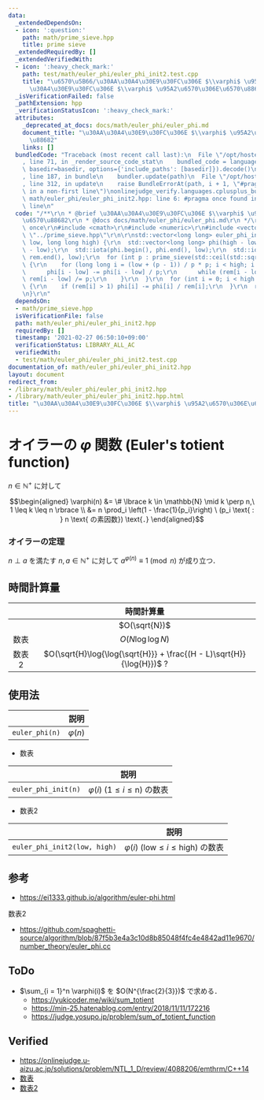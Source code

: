 ```yaml
---
data:
  _extendedDependsOn:
  - icon: ':question:'
    path: math/prime_sieve.hpp
    title: prime sieve
  _extendedRequiredBy: []
  _extendedVerifiedWith:
  - icon: ':heavy_check_mark:'
    path: test/math/euler_phi/euler_phi_init2.test.cpp
    title: "\u6570\u5B66/\u30AA\u30A4\u30E9\u30FC\u306E $\\varphi$ \u95A2\u6570/\u30AA\
      \u30A4\u30E9\u30FC\u306E $\\varphi$ \u95A2\u6570\u306E\u6570\u88682"
  _isVerificationFailed: false
  _pathExtension: hpp
  _verificationStatusIcon: ':heavy_check_mark:'
  attributes:
    _deprecated_at_docs: docs/math/euler_phi/euler_phi.md
    document_title: "\u30AA\u30A4\u30E9\u30FC\u306E $\\varphi$ \u95A2\u6570\u306E\u6570\
      \u88682"
    links: []
  bundledCode: "Traceback (most recent call last):\n  File \"/opt/hostedtoolcache/Python/3.9.6/x64/lib/python3.9/site-packages/onlinejudge_verify/documentation/build.py\"\
    , line 71, in _render_source_code_stat\n    bundled_code = language.bundle(stat.path,\
    \ basedir=basedir, options={'include_paths': [basedir]}).decode()\n  File \"/opt/hostedtoolcache/Python/3.9.6/x64/lib/python3.9/site-packages/onlinejudge_verify/languages/cplusplus.py\"\
    , line 187, in bundle\n    bundler.update(path)\n  File \"/opt/hostedtoolcache/Python/3.9.6/x64/lib/python3.9/site-packages/onlinejudge_verify/languages/cplusplus_bundle.py\"\
    , line 312, in update\n    raise BundleErrorAt(path, i + 1, \"#pragma once found\
    \ in a non-first line\")\nonlinejudge_verify.languages.cplusplus_bundle.BundleErrorAt:\
    \ math/euler_phi/euler_phi_init2.hpp: line 6: #pragma once found in a non-first\
    \ line\n"
  code: "/**\r\n * @brief \u30AA\u30A4\u30E9\u30FC\u306E $\\varphi$ \u95A2\u6570\u306E\
    \u6570\u88682\r\n * @docs docs/math/euler_phi/euler_phi.md\r\n */\r\n\r\n#pragma\
    \ once\r\n#include <cmath>\r\n#include <numeric>\r\n#include <vector>\r\n#include\
    \ \"../prime_sieve.hpp\"\r\n\r\nstd::vector<long long> euler_phi_init2(long long\
    \ low, long long high) {\r\n  std::vector<long long> phi(high - low), rem(high\
    \ - low);\r\n  std::iota(phi.begin(), phi.end(), low);\r\n  std::iota(rem.begin(),\
    \ rem.end(), low);\r\n  for (int p : prime_sieve(std::ceil(std::sqrt(high)), true))\
    \ {\r\n    for (long long i = (low + (p - 1)) / p * p; i < high; i += p) {\r\n\
    \      phi[i - low] -= phi[i - low] / p;\r\n      while (rem[i - low] % p == 0)\
    \ rem[i - low] /= p;\r\n    }\r\n  }\r\n  for (int i = 0; i < high - low; ++i)\
    \ {\r\n    if (rem[i] > 1) phi[i] -= phi[i] / rem[i];\r\n  }\r\n  return phi;\r\
    \n}\r\n"
  dependsOn:
  - math/prime_sieve.hpp
  isVerificationFile: false
  path: math/euler_phi/euler_phi_init2.hpp
  requiredBy: []
  timestamp: '2021-02-27 06:50:10+09:00'
  verificationStatus: LIBRARY_ALL_AC
  verifiedWith:
  - test/math/euler_phi/euler_phi_init2.test.cpp
documentation_of: math/euler_phi/euler_phi_init2.hpp
layout: document
redirect_from:
- /library/math/euler_phi/euler_phi_init2.hpp
- /library/math/euler_phi/euler_phi_init2.hpp.html
title: "\u30AA\u30A4\u30E9\u30FC\u306E $\\varphi$ \u95A2\u6570\u306E\u6570\u88682"
---
```

# オイラーの $\varphi$ 関数 (Euler's totient function)

$n \in \mathbb{N}^+$ に対して

$$\begin{aligned} \varphi(n) &= \# \lbrace k \in \mathbb{N} \mid k \perp n,\ 1 \leq k \leq n \rbrace \\ &= n \prod_i \left(1 - \frac{1}{p_i}\right) \ (p_i \text{ : } n \text{ の素因数}) \text{．} \end{aligned}$$


### オイラーの定理

$n \perp a$ を満たす $n, a \in \mathbb{N}^+$ に対して $a^{\varphi(n)} \equiv 1 \pmod{n}$ が成り立つ．


## 時間計算量

||時間計算量|
|:--:|:--:|
||$O(\sqrt{N})$|
|数表|$O(N\log{\log{N}})$|
|数表2|$O(\sqrt{H}\log{\log{\sqrt{H}}} + \frac{(H - L)\sqrt{H}}{\log{H}})$ ?|


## 使用法

||説明|
|:--:|:--:|
|`euler_phi(n)`|$\varphi(n)$|

- 数表

||説明|
|:--:|:--:|
|`euler_phi_init(n)`|$\varphi(i) \ (1 \leq i \leq \mathrm{n})$ の数表|

- 数表2

||説明|
|:--:|:--:|
|`euler_phi_init2(low, high)`|$\varphi(i) \ (\mathrm{low} \leq i \leq \mathrm{high})$ の数表|


## 参考

- https://ei1333.github.io/algorithm/euler-phi.html

数表2
- https://github.com/spaghetti-source/algorithm/blob/87f5b3e4a3c10d8b85048f4fc4e4842ad11e9670/number_theory/euler_phi.cc


## ToDo

- $\sum_{i = 1}^n \varphi(i)$ を $O(N^{\frac{2}{3}})$ で求める．
  - https://yukicoder.me/wiki/sum_totient
  - https://min-25.hatenablog.com/entry/2018/11/11/172216
  - https://judge.yosupo.jp/problem/sum_of_totient_function


## Verified

- https://onlinejudge.u-aizu.ac.jp/solutions/problem/NTL_1_D/review/4088206/emthrm/C++14
- [数表](https://onlinejudge.u-aizu.ac.jp/solutions/problem/NTL_1_D/review/4088232/emthrm/C++14)
- [数表2](https://onlinejudge.u-aizu.ac.jp/solutions/problem/NTL_1_D/review/4088268/emthrm/C++14)
